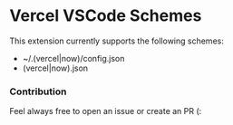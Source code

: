 # Vercel VSCode Schemes

This extension currently supports the following schemes:

* ~/.(vercel|now)/config.json
* (vercel|now).json



### Contribution

Feel always free to open an issue or create an PR (: